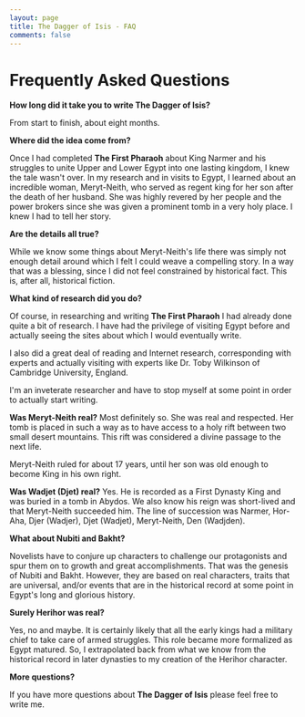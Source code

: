 ```yaml
---
layout: page
title: The Dagger of Isis - FAQ
comments: false
---
```

# Frequently Asked Questions

**How long did it take you to write The Dagger of Isis?**

From start to finish, about eight months.

**Where did the idea come from?**

Once I had completed **The First Pharaoh** about King Narmer and his struggles to unite Upper and Lower Egypt into one lasting kingdom, I knew the tale wasn't over. In my research and in visits to Egypt, I learned about an incredible woman, Meryt-Neith, who served as regent king for her son after the death of her husband. She was highly revered by her people and the power brokers since she was given a prominent tomb in a very holy place. I knew I had to tell her story.

**Are the details all true?**

While we know some things about Meryt-Neith's life there was simply not enough detail around which I felt I could weave a compelling story. In a way that was a blessing, since I did not feel constrained by historical fact. This is, after all, historical fiction. 

**What kind of research did you do?**

Of course, in researching and writing **The First Pharaoh** I had already done quite a bit of research. I have had the privilege of visiting Egypt before and actually seeing the sites about which I would eventually write. 

I also did a great deal of reading and Internet research, corresponding with experts and actually visiting with experts like Dr. Toby Wilkinson of Cambridge University, England. 

I'm an inveterate researcher and have to stop myself at some point in order to actually start writing.

**Was Meryt-Neith real?**
Most definitely so. She was real and respected. Her tomb is placed in such a way as to have access to a holy rift between two small desert mountains. This rift was considered a divine passage to the next life. 

Meryt-Neith ruled for about 17 years, until her son was old enough to become King in his own right. 

**Was Wadjet (Djet) real?**
Yes. He is recorded as a First Dynasty King and was buried in a tomb in Abydos. We also know his reign was short-lived and that Meryt-Neith succeeded him. The line of succession was Narmer, Hor-Aha, Djer (Wadjer), Djet (Wadjet), Meryt-Neith, Den (Wadjden). 

**What about Nubiti and Bakht?**

Novelists have to conjure up characters to challenge our protagonists and spur them on to growth and great accomplishments. That was the genesis of Nubiti and Bakht. However, they are based on real characters, traits that are universal, and/or events that are in the historical record at some point in Egypt's long and glorious history. 

**Surely Herihor was real?**

Yes, no and maybe. It is certainly likely that all the early kings had a military chief to take care of armed struggles. This role became more formalized as Egypt matured. So, I extrapolated back from what we know from the historical record in later dynasties to my creation of the Herihor character. 


**More questions?**

If you have more questions about **The Dagger of Isis** please feel free to write me. 